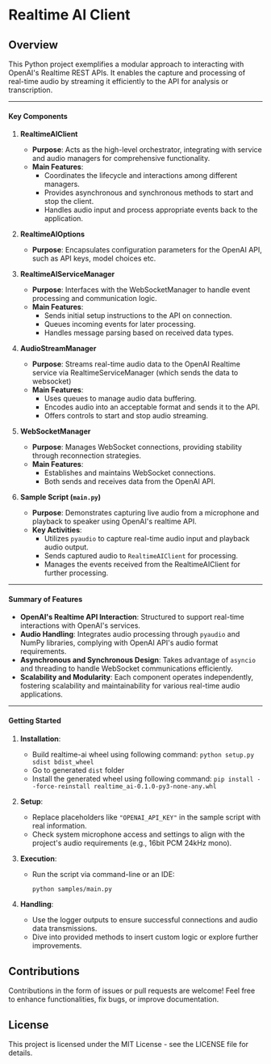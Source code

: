 # Realtime AI Client

## Overview

This Python project exemplifies a modular approach to interacting with OpenAI's Realtime REST APIs. It enables the capture and processing of real-time audio by streaming it efficiently to the API for analysis or transcription.

---

#### Key Components

1. **RealtimeAIClient**
   - **Purpose**: Acts as the high-level orchestrator, integrating with service and audio managers for comprehensive functionality.
   - **Main Features**:
     - Coordinates the lifecycle and interactions among different managers.
     - Provides asynchronous and synchronous methods to start and stop the client.
     - Handles audio input and process appropriate events back to the application.

2. **RealtimeAIOptions**
   - **Purpose**: Encapsulates configuration parameters for the OpenAI API, such as API keys, model choices etc.

3. **RealtimeAIServiceManager**
   - **Purpose**: Interfaces with the WebSocketManager to handle event processing and communication logic.
   - **Main Features**:
     - Sends initial setup instructions to the API on connection.
     - Queues incoming events for later processing.
     - Handles message parsing based on received data types.

4. **AudioStreamManager**
   - **Purpose**: Streams real-time audio data to the OpenAI Realtime service via RealtimeServiceManager (which sends the data to websocket)
   - **Main Features**:
     - Uses queues to manage audio data buffering.
     - Encodes audio into an acceptable format and sends it to the API.
     - Offers controls to start and stop audio streaming.

5. **WebSocketManager**
   - **Purpose**: Manages WebSocket connections, providing stability through reconnection strategies.
   - **Main Features**:
     - Establishes and maintains WebSocket connections.
     - Both sends and receives data from the OpenAI API.

6. **Sample Script (`main.py`)**
   - **Purpose**: Demonstrates capturing live audio from a microphone and playback to speaker using OpenAI's realtime API.
   - **Key Activities**:
     - Utilizes `pyaudio` to capture real-time audio input and playback audio output.
     - Sends captured audio to `RealtimeAIClient` for processing.
     - Manages the events received from the RealtimeAIClient for further processing.

---

#### Summary of Features

- **OpenAI's Realtime API Interaction**: Structured to support real-time interactions with OpenAI's services.
- **Audio Handling**: Integrates audio processing through `pyaudio` and NumPy libraries, complying with OpenAI API's audio format requirements.
- **Asynchronous and Synchronous Design**: Takes advantage of `asyncio` and threading to handle WebSocket communications efficiently.
- **Scalability and Modularity**: Each component operates independently, fostering scalability and maintainability for various real-time audio applications.

---

#### Getting Started

1. **Installation**:
   - Build realtime-ai wheel using following command: `python setup.py sdist bdist_wheel`
   - Go to generated `dist` folder
   - Install the generated wheel using following command: `pip install --force-reinstall realtime_ai-0.1.0-py3-none-any.whl`

2. **Setup**:
   - Replace placeholders like `"OPENAI_API_KEY"` in the sample script with real information.
   - Check system microphone access and settings to align with the project's audio requirements (e.g., 16bit PCM 24kHz mono).

3. **Execution**:
   - Run the script via command-line or an IDE:
     ```bash
     python samples/main.py
     ```

4. **Handling**:
   - Use the logger outputs to ensure successful connections and audio data transmissions.
   - Dive into provided methods to insert custom logic or explore further improvements.

## Contributions

Contributions in the form of issues or pull requests are welcome! Feel free to enhance functionalities, fix bugs, or improve documentation.

## License

This project is licensed under the MIT License - see the LICENSE file for details.
